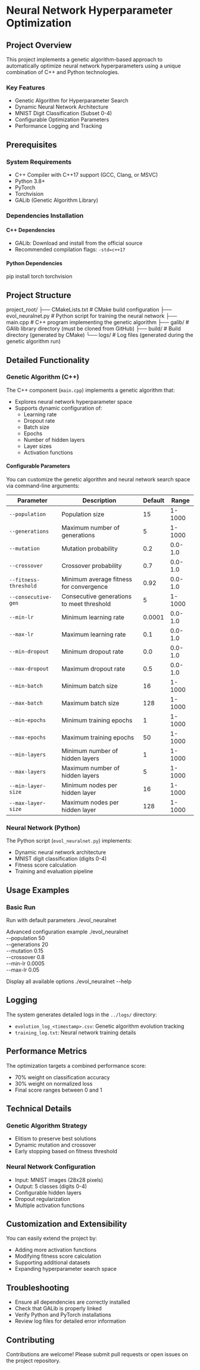# Neural Network Hyperparameter Optimization

## Project Overview

This project implements a genetic algorithm-based approach to automatically optimize neural network hyperparameters using a unique combination of C++ and Python technologies.

### Key Features
- Genetic Algorithm for Hyperparameter Search
- Dynamic Neural Network Architecture
- MNIST Digit Classification (Subset 0-4)
- Configurable Optimization Parameters
- Performance Logging and Tracking

## Prerequisites

### System Requirements
- C++ Compiler with C++17 support (GCC, Clang, or MSVC)
- Python 3.8+
- PyTorch
- Torchvision
- GALib (Genetic Algorithm Library)

### Dependencies Installation

#### C++ Dependencies
- GALib: Download and install from the official source
- Recommended compilation flags: `-std=c++17`

#### Python Dependencies
pip install torch torchvision

## Project Structure
project_root/
├── CMakeLists.txt           # CMake build configuration
├── evol_neuralnet.py        # Python script for training the neural network
├── main.cpp                 # C++ program implementing the genetic algorithm
├── galib/                   # GAlib library directory (must be cloned from GitHub)
├── build/                   # Build directory (generated by CMake)
└── logs/                    # Log files (generated during the genetic algorithm run)

## Detailed Functionality

### Genetic Algorithm (C++)
The C++ component (`main.cpp`) implements a genetic algorithm that:
- Explores neural network hyperparameter space
- Supports dynamic configuration of:
   - Learning rate
   - Dropout rate
   - Batch size
   - Epochs
   - Number of hidden layers
   - Layer sizes
   - Activation functions

#### Configurable Parameters
You can customize the genetic algorithm and neural network search space via command-line arguments:

| Parameter | Description | Default | Range |
|-----------|-------------|---------|-------|
| `--population` | Population size | 15 | 1-1000 |
| `--generations` | Maximum number of generations | 5 | 1-1000 |
| `--mutation` | Mutation probability | 0.2 | 0.0-1.0 |
| `--crossover` | Crossover probability | 0.7 | 0.0-1.0 |
| `--fitness-threshold` | Minimum average fitness for convergence | 0.92 | 0.0-1.0 |
| `--consecutive-gen` | Consecutive generations to meet threshold | 5 | 1-1000 |
| `--min-lr` | Minimum learning rate | 0.0001 | 0.0-1.0 |
| `--max-lr` | Maximum learning rate | 0.1 | 0.0-1.0 |
| `--min-dropout` | Minimum dropout rate | 0.0 | 0.0-1.0 |
| `--max-dropout` | Maximum dropout rate | 0.5 | 0.0-1.0 |
| `--min-batch` | Minimum batch size | 16 | 1-1000 |
| `--max-batch` | Maximum batch size | 128 | 1-1000 |
| `--min-epochs` | Minimum training epochs | 1 | 1-1000 |
| `--max-epochs` | Maximum training epochs | 50 | 1-1000 |
| `--min-layers` | Minimum number of hidden layers | 1 | 1-1000 |
| `--max-layers` | Maximum number of hidden layers | 5 | 1-1000 |
| `--min-layer-size` | Minimum nodes per hidden layer | 16 | 1-1000 |
| `--max-layer-size` | Maximum nodes per hidden layer | 128 | 1-1000 |

### Neural Network (Python)
The Python script (`evol_neuralnet.py`) implements:
- Dynamic neural network architecture
- MNIST digit classification (digits 0-4)
- Fitness score calculation
- Training and evaluation pipeline

## Usage Examples

### Basic Run

Run with default parameters
   ./evol_neuralnet

Advanced configuration example
./evol_neuralnet \
   --population 50 \
   --generations 20 \
   --mutation 0.15 \
   --crossover 0.8 \
   --min-lr 0.0005 \
   --max-lr 0.05

Display all available options
   ./evol_neuralnet --help

## Logging

The system generates detailed logs in the `../logs/` directory:
- `evolution_log_<timestamp>.csv`: Genetic algorithm evolution tracking
- `training_log.txt`: Neural network training details

## Performance Metrics

The optimization targets a combined performance score:
- 70% weight on classification accuracy
- 30% weight on normalized loss
- Final score ranges between 0 and 1

## Technical Details

### Genetic Algorithm Strategy
- Elitism to preserve best solutions
- Dynamic mutation and crossover
- Early stopping based on fitness threshold

### Neural Network Configuration
- Input: MNIST images (28x28 pixels)
- Output: 5 classes (digits 0-4)
- Configurable hidden layers
- Dropout regularization
- Multiple activation functions

## Customization and Extensibility

You can easily extend the project by:
- Adding more activation functions
- Modifying fitness score calculation
- Supporting additional datasets
- Expanding hyperparameter search space

## Troubleshooting

- Ensure all dependencies are correctly installed
- Check that GALib is properly linked
- Verify Python and PyTorch installations
- Review log files for detailed error information

## Contributing

Contributions are welcome! Please submit pull requests or open issues on the project repository.

